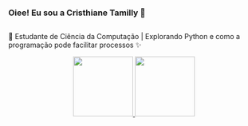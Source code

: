 ### Oiee! Eu sou a Cristhiane Tamilly 👋
##
🌱 Estudante de Ciência da Computação | Explorando Python e como a programação pode facilitar processos ✨

<div align="center">
    <a href="https://github.com/ctamilly">
    <img height="120em" src="https://github-readme-stats.vercel.app/api?username=ctamilly&show_icons=true&theme=tokyonight&include_all_commits=true&count_private=true"/>
    <img height="120em" src="https://github-readme-stats.vercel.app/api/top-langs/?username=ctamilly&layout=compact&langs_count=7&theme=tokyonight">
</div>
        
##



